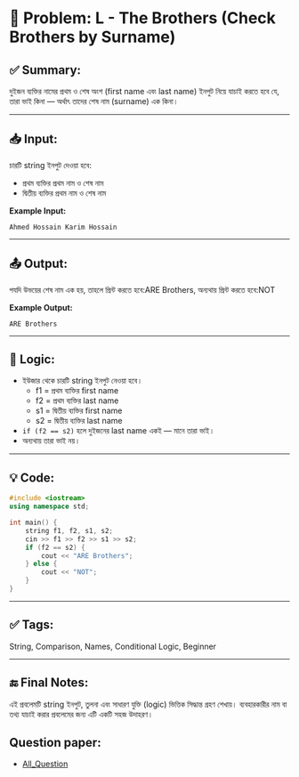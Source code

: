# 🧩 Problem: L - The Brothers (Check Brothers by Surname)

## ✅ Summary:
দুইজন ব্যক্তির নামের প্রথম ও শেষ অংশ (first name এবং last name) ইনপুট নিয়ে যাচাই করতে হবে যে, তারা ভাই কিনা — অর্থাৎ তাদের শেষ নাম (surname) এক কিনা।

---

## 📥 Input:
চারটি string ইনপুট দেওয়া হবে:
- প্রথম ব্যক্তির প্রথম নাম ও শেষ নাম
- দ্বিতীয় ব্যক্তির প্রথম নাম ও শেষ নাম

**Example Input:**

```
Ahmed Hossain Karim Hossain
```
---
## 📤 Output:
পযদি উভয়ের শেষ নাম এক হয়, তাহলে প্রিন্ট করতে হবে:ARE Brothers, অন্যথায় প্রিন্ট করতে হবে:NOT

**Example Output:**
```
ARE Brothers
```
---

## 🧠 Logic:
- ইউজার থেকে চারটি string ইনপুট নেওয়া হবে।
    - f1 = প্রথম ব্যক্তির first name
    - f2 = প্রথম ব্যক্তির last name
    - s1 = দ্বিতীয় ব্যক্তির first name
    - s2 = দ্বিতীয় ব্যক্তির last name
- `if (f2 == s2)` হলে দুইজনের last name একই — মানে তারা ভাই।
- অন্যথায় তারা ভাই নয়।
---

## 💡 Code:
```cpp
#include <iostream>
using namespace std;

int main() {
    string f1, f2, s1, s2;
    cin >> f1 >> f2 >> s1 >> s2;
    if (f2 == s2) {
        cout << "ARE Brothers";
    } else {
        cout << "NOT";
    }
}

```

---

## ✅ Tags:
String, Comparison, Names, Conditional Logic, Beginner

---

## 🔚 Final Notes:
এই প্রবলেমটি string ইনপুট, তুলনা এবং সাধারণ যুক্তি (logic) ভিত্তিক সিদ্ধান্ত গ্রহণ শেখায়।
ব্যবহারকারীর নাম বা তথ্য যাচাই করার প্রবলেমের জন্য এটি একটি সহজ উদাহরণ।

## Question paper:
- [All_Question](../Question%20Paper/All_Question.pdf)
